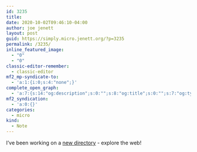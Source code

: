 ```yaml
---
id: 3235
title: 
date: 2020-10-02T09:46:10-04:00
author: joe jenett
layout: post
guid: https://simply.micro.jenett.org/?p=3235
permalink: /3235/
inline_featured_image:
  - "0"
  - "0"
classic-editor-remember:
  - classic-editor
mf2_mp-syndicate-to:
  - 'a:1:{i:0;s:4:"none";}'
complete_open_graph:
  - 'a:7:{s:14:"og:description";s:0:"";s:8:"og:title";s:0:"";s:7:"og:type";s:0:"";s:12:"twitter:card";s:7:"summary";s:15:"twitter:creator";s:0:"";s:19:"twitter:description";s:0:"";s:8:"og:image";s:0:"";}'
mf2_syndication:
  - 'a:0:{}'
categories:
  - micro
kind:
  - Note
---
```

I’ve been working on a [new directory](https://directory.iwebthings.com/ "i.webthings directory") - explore the web!